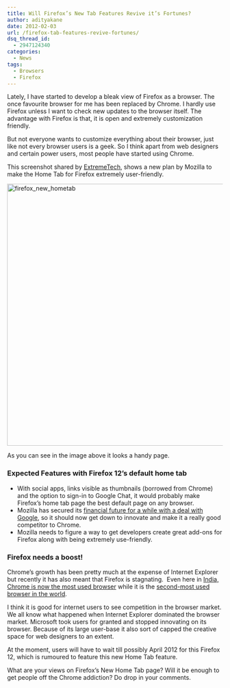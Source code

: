```yaml
---
title: Will Firefox’s New Tab Features Revive it’s Fortunes?
author: adityakane
date: 2012-02-03
url: /firefox-tab-features-revive-fortunes/
dsq_thread_id:
  - 2947124340
categories:
  - News
tags:
  - Browsers
  - Firefox
---
```

Lately, I have started to develop a bleak view of Firefox as a browser. The once favourite browser for me has been replaced by Chrome. I hardly use Firefox unless I want to check new updates to the browser itself. The advantage with Firefox is that, it is open and extremely customization friendly.

But not everyone wants to customize everything about their browser, just like not every browser users is a geek. So I think apart from web designers and certain power users, most people have started using Chrome.

This screenshot shared by <a href="http://www.extremetech.com/computing/115935-firefox-12-will-feature-long-awaited-new-tab-page-and-home-tab" onclick="_gaq.push(['_trackEvent', 'outbound-article', 'http://www.extremetech.com/computing/115935-firefox-12-will-feature-long-awaited-new-tab-page-and-home-tab', 'ExtremeTech']);" >ExtremeTech</a>, shows a new plan by Mozilla to make the Home Tab for Firefox extremely user-friendly.

[<img class="wp-image-49967" style="background-image: none; padding-left: 0px; padding-right: 0px; display: inline; padding-top: 0px; border-width: 0px;" title="firefox_new_hometab" src="http://cdn.devilsworkshop.org/files/2012/02/firefox_new_hometab_thumb.jpg" alt="firefox_new_hometab" width="570" height="611" border="0" />][1]

As you can see in the image above it looks a handy page.

### Expected Features with Firefox 12&#8217;s default home tab

  * With social apps, links visible as thumbnails (borrowed from Chrome) and the option to sign-in to Google Chat, it would probably make Firefox&#8217;s home tab page the best default page on any browser.
  * Mozilla has secured its [financial future for a while with a deal with Google][2], so it should now get down to innovate and make it a really good competitor to Chrome.
  * Mozilla needs to figure a way to get developers create great add-ons for Firefox along with being extremely use-friendly.

### Firefox needs a boost!

Chrome’s growth has been pretty much at the expense of Internet Explorer but recently it has also meant that Firefox is stagnating.  Even here in [India, Chrome is now the most used browser][3] while it is the [second-most used browser in the world][4].

I think it is good for internet users to see competition in the browser market. We all know what happened when Internet Explorer dominated the browser market. Microsoft took users for granted and stopped innovating on its browser. Because of its large user-base it also sort of capped the creative space for web designers to an extent.

At the moment, users will have to wait till possibly April 2012 for this Firefox 12, which is rumoured to feature this new Home Tab feature.

What are your views on Firefox’s New Home Tab page? Will it be enough to get people off the Chrome addiction? Do drop in your comments.

 [1]: http://cdn.devilsworkshop.org/files/2012/02/firefox_new_hometab.jpg
 [2]: http://devilsworkshop.org/firefox-google-3-year-deal/
 [3]: http://devilsworkshop.org/chrome-no1-browser-india/
 [4]: http://devilsworkshop.org/chrome-2nd-popular-browser/
